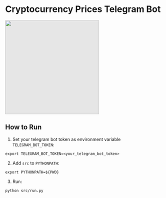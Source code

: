 # Cryptocurrency Prices Telegram Bot

<img style="-webkit-user-select: none;margin: auto;cursor: zoom-in;background-color: hsl(0, 0%, 90%);transition: background-color 300ms;" src="https://mypileus.nl/wp-content/uploads/2020/12/RisicoBeperkenAfbeelding.png"
     width=300
     height=300>

## How to Run
1. Set your telegram bot token as environment variable `TELEGRAM_BOT_TOKEN`:
```
export TELEGRAM_BOT_TOKEN=<your_telegram_bot_token>
```

2. Add `src` to `PYTHONPATH`:
```
export PYTHONPATH=${PWD}
```

3. Run:
```
python src/run.py
```

